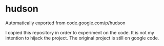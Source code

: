 # hudson
Automatically exported from code.google.com/p/hudson

I copied this repository in order to experiment on the code. 
It is not my intention to hijack the project. The original project is still on google code.

